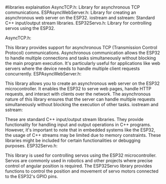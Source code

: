 #libraries explaination
AsyncTCP.h: Library for asynchronous TCP communications.
ESPAsyncWebServer.h: Library for creating an asynchronous web server on the ESP32.
iostream and sstream: Standard C++ input/output stream libraries.
ESP32Servo.h: Library for controlling servos using the ESP32.

AsyncTCP.h:

This library provides support for asynchronous TCP (Transmission Control Protocol) communications. Asynchronous communication allows the ESP32 to handle multiple connections and tasks simultaneously without blocking the main program execution. It's particularly useful for applications like web servers where the device needs to handle multiple client requests concurrently.
ESPAsyncWebServer.h:

This library allows you to create an asynchronous web server on the ESP32 microcontroller. It enables the ESP32 to serve web pages, handle HTTP requests, and interact with clients over the network. The asynchronous nature of this library ensures that the server can handle multiple requests simultaneously without blocking the execution of other tasks.
iostream and sstream:

These are standard C++ input/output stream libraries. They provide functionality for handling input and output operations in C++ programs. However, it's important to note that in embedded systems like the ESP32, the usage of C++ streams may be limited due to memory constraints. These libraries might be included for certain functionalities or debugging purposes.
ESP32Servo.h:

This library is used for controlling servos using the ESP32 microcontroller. Servos are commonly used in robotics and other projects where precise control of angular position is required. The ESP32Servo library provides functions to control the position and movement of servo motors connected to the ESP32's GPIO pins.